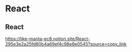 # React
## React
https://like-manta-ec8.notion.site/React-295e3e2a25fd80b4a69ef4c98e8e0545?source=copy_link
